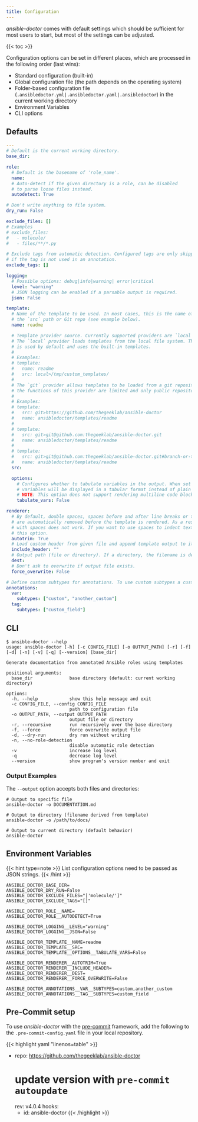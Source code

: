 ```yaml
---
title: Configuration
---
```


_ansible-doctor_ comes with default settings which should be sufficient for most users to start, but most of the settings can be adjusted.

{{< toc >}}

Configuration options can be set in different places, which are processed in the following order (last wins):

- Standard configuration (built-in)
- Global configuration file (the path depends on the operating system)
- Folder-based configuration file (`.ansibledoctor.yml|.ansibledoctor.yaml|.ansibledoctor`) in the current working directory
- Environment Variables
- CLI options

## Defaults

```YAML
---
# Default is the current working directory.
base_dir:

role:
  # Default is the basename of 'role_name'.
  name:
  # Auto-detect if the given directory is a role, can be disabled
  # to parse loose files instead.
  autodetect: True

# Don't write anything to file system.
dry_run: False

exclude_files: []
# Examples
# exclude_files:
#   - molecule/
#   - files/**/*.py

# Exclude tags from automatic detection. Configured tags are only skipped
# if the tag is not used in an annotation.
exclude_tags: []

logging:
  # Possible options: debug|info|warning| error|critical
  level: "warning"
  # JSON logging can be enabled if a parsable output is required.
  json: False

template:
  # Name of the template to be used. In most cases, this is the name of a directory that is attached to the
  # the `src` path or Git repo (see example below).
  name: readme

  # Template provider source. Currently supported providers are `local|git`.
  # The `local` provider loads templates from the local file system. This provider
  # is used by default and uses the built-in templates.
  #
  # Examples:
  # template:
  #   name: readme
  #   src: local>/tmp/custom_templates/
  #
  # The `git` provider allows templates to be loaded from a git repository. At the moment
  # the functions of this provider are limited and only public repositories are supported.
  #
  # Examples:
  # template:
  #   src: git>https://github.com/thegeeklab/ansible-doctor
  #   name: ansibledoctor/templates/readme
  #
  # template:
  #   src: git>git@github.com:thegeeklab/ansible-doctor.git
  #   name: ansibledoctor/templates/readme
  #
  # template:
  #   src: git>git@github.com:thegeeklab/ansible-doctor.git#branch-or-tag
  #   name: ansibledoctor/templates/readme
  src:

  options:
    # Configures whether to tabulate variables in the output. When set to `True`,
    # variables will be displayed in a tabular format instead of plain markdown sections.
    # NOTE: This option does not support rendering multiline code blocks.
    tabulate_vars: False

renderer:
  # By default, double spaces, spaces before and after line breaks or tab characters, etc.
  # are automatically removed before the template is rendered. As a result, indenting
  # with spaces does not work. If you want to use spaces to indent text, you must disable
  # this option.
  autotrim: True
  # Load custom header from given file and append template output to it before write.
  include_header: ""
  # Output path (file or directory). If a directory, the filename is derived from the template name.
  dest:
  # Don't ask to overwrite if output file exists.
  force_overwrite: False

# Define custom subtypes for annotations. To use custom subtypes a custom template is required.
annotations:
  var:
    subtypes: ["custom", "another_custom"]
  tag:
    subtypes: ["custom_field"]
```

## CLI

```Shell
$ ansible-doctor --help
usage: ansible-doctor [-h] [-c CONFIG_FILE] [-o OUTPUT_PATH] [-r] [-f] [-d] [-n] [-v] [-q] [--version] [base_dir]

Generate documentation from annotated Ansible roles using templates

positional arguments:
  base_dir              base directory (default: current working directory)

options:
  -h, --help            show this help message and exit
  -c CONFIG_FILE, --config CONFIG_FILE
                        path to configuration file
  -o OUTPUT_PATH, --output OUTPUT_PATH
                        output file or directory
  -r, --recursive       run recursively over the base directory
  -f, --force           force overwrite output file
  -d, --dry-run         dry run without writing
  -n, --no-role-detection
                        disable automatic role detection
  -v                    increase log level
  -q                    decrease log level
  --version             show program's version number and exit
```

### Output Examples

The `--output` option accepts both files and directories:

```Shell
# Output to specific file
ansible-doctor -o DOCUMENTATION.md

# Output to directory (filename derived from template)
ansible-doctor -o /path/to/docs/

# Output to current directory (default behavior)
ansible-doctor
```

## Environment Variables

{{< hint type=note >}}
List configuration options need to be passed as JSON strings.
{{< /hint >}}

```Shell
ANSIBLE_DOCTOR_BASE_DIR=
ANSIBLE_DOCTOR_DRY_RUN=False
ANSIBLE_DOCTOR_EXCLUDE_FILES="['molecule/']"
ANSIBLE_DOCTOR_EXCLUDE_TAGS="[]"

ANSIBLE_DOCTOR_ROLE__NAME=
ANSIBLE_DOCTOR_ROLE__AUTODETECT=True

ANSIBLE_DOCTOR_LOGGING__LEVEL="warning"
ANSIBLE_DOCTOR_LOGGING__JSON=False

ANSIBLE_DOCTOR_TEMPLATE__NAME=readme
ANSIBLE_DOCTOR_TEMPLATE__SRC=
ANSIBLE_DOCTOR_TEMPLATE__OPTIONS__TABULATE_VARS=False

ANSIBLE_DOCTOR_RENDERER__AUTOTRIM=True
ANSIBLE_DOCTOR_RENDERER__INCLUDE_HEADER=
ANSIBLE_DOCTOR_RENDERER__DEST=
ANSIBLE_DOCTOR_RENDERER__FORCE_OVERWRITE=False

ANSIBLE_DOCTOR_ANNOTATIONS__VAR__SUBTYPES=custom,another_custom
ANSIBLE_DOCTOR_ANNOTATIONS__TAG__SUBTYPES=custom_field
```

## Pre-Commit setup

To use _ansible-doctor_ with the [pre-commit](https://pre-commit.com/) framework, add the following to the `.pre-commit-config.yaml` file in your local repository.

<!-- prettier-ignore-start -->
<!-- markdownlint-disable -->
<!-- spellchecker-disable -->

{{< highlight yaml "linenos=table" >}}
- repo: https://github.com/thegeeklab/ansible-doctor
  # update version with `pre-commit autoupdate`
  rev: v4.0.4
  hooks:
    - id: ansible-doctor
{{< /highlight >}}

<!-- spellchecker-enable -->
<!-- markdownlint-restore -->
<!-- prettier-ignore-end -->
